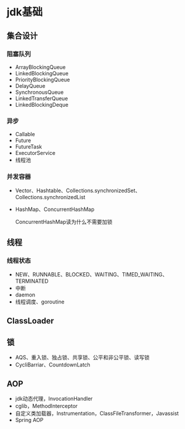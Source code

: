# jdk基础

## 集合设计

### 阻塞队列

-	ArrayBlockingQueue
-	LinkedBlockingQueue
-	PriorityBlockingQueue
-	DelayQueue
-	SynchronousQueue
-	LinkedTransferQueue
-	LinkedBlockingDeque

### 异步

-	Callable
-	Future
-	FutureTask
-	ExecutorService
-	线程池

### 并发容器

-	Vector、Hashtable、Collections.synchronizedSet、Collections.synchronizedList
-	HashMap、ConcurrentHashMap
	
	ConcurrentHashMap读为什么不需要加锁

## 线程

### 线程状态

-	NEW、RUNNABLE、BLOCKED、WAITING、TIMED_WAITING、TERMINATED
-	中断
-	daemon
-	线程调度、goroutine

## ClassLoader




## 锁

-	AQS、重入锁、独占锁、共享锁、公平和非公平锁、读写锁
-	CycliBarriar、CountdownLatch


## AOP

-	jdk动态代理，InvocationHandler
-	cglib，MethodInterceptor
-	自定义类加载器，Instrumentation，ClassFileTransformer，Javassist
-	Spring AOP

